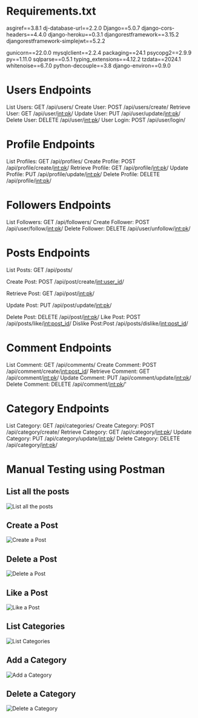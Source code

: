 # Requirements.txt

asgiref==3.8.1
dj-database-url==2.2.0
Django==5.0.7
django-cors-headers==4.4.0
django-heroku==0.3.1
djangorestframework==3.15.2
djangorestframework-simplejwt==5.2.2

gunicorn==22.0.0
mysqlclient==2.2.4
packaging==24.1
psycopg2==2.9.9
py==1.11.0
sqlparse==0.5.1
typing_extensions==4.12.2
tzdata==2024.1
whitenoise==6.7.0
python-decouple==3.8
django-environ==0.9.0

# Users Endpoints
List Users: GET /api/users/
Create User: POST /api/users/create/
Retrieve User: GET /api/user/<int:pk>/
Update User: PUT /api/user/update/<int:pk>/
Delete User: DELETE /api/user/<int:pk>/
User Login: POST /api/user/login/


# Profile Endpoints
List Profiles: GET /api/profiles/
Create Profile: POST /api/profile/create/<int:pk>/
Retrieve Profile: GET /api/profile/<int:pk>/
Update Profile: PUT /api/profile/update/<int:pk>/
Delete Profile: DELETE /api/profile/<int:pk>/

# Followers Endpoints
List Followers: GET /api/followers/
Create Follower: POST /api/user/follow/<int:pk>/
Delete Follower: DELETE /api/user/unfollow/<int:pk>/

# Posts Endpoints
List Posts: GET /api/posts/

Create Post: POST /api/post/create/<int:user_id>/

Retrieve Post: GET /api/post/<int:pk>/

Update Post: PUT /api/post/update/<int:pk>/

Delete Post: DELETE /api/post/<int:pk>/
Like Post: POST /api/posts/like/<int:post_id>/
Dislike Post:Post /api/posts/dislike/<int:post_id>/

# Comment Endpoints
List Comment: GET /api/comments/
Create Comment: POST /api/comment/create/<int:post_id>/
Retrieve Comment: GET /api/comment/<int:pk>/
Update Comment: PUT /api/comment/update/<int:pk>/
Delete Comment: DELETE /api/comment/<int:pk>/'

# Category Endpoints
List Category: GET /api/categories/
Create Category: POST /api/category/create/
Retrieve Category: GET /api/category/<int:pk>/
Update Category: PUT /api/category/update/<int:pk>/
Delete Category: DELETE /api/category/<int:pk>/

# Manual Testing using Postman
## List all the posts
![List all the posts](../images/4.0.readme_manual_testing_using_postman)

## Create a Post
![Create a Post](src/images/)

## Delete a Post
![Delete a Post](src/images/)

## Like a Post
![Like a Post](src/images/)

## List Categories
![List Categories](src/images/)

## Add a Category
![Add a Category](src/images/)

## Delete a Category
![Delete a Category](src/images/)

















